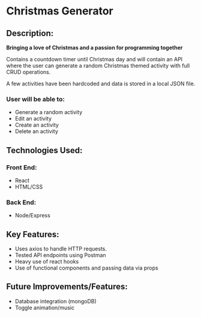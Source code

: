 # Christmas Generator

## Description:

**Bringing a love of Christmas and a passion for programming together**

Contains a countdown timer until Christmas day and will contain an API where the user can generate a random Christmas themed activity with full CRUD operations.

A few activities have been hardcoded and data is stored in a local JSON file.

### User will be able to:

- Generate a random activity
- Edit an activity
- Create an activity
- Delete an activity

## Technologies Used:

### Front End:

- React
- HTML/CSS

### Back End:

- Node/Express

## Key Features:

- Uses axios to handle HTTP requests.
- Tested API endpoints using Postman
- Heavy use of react hooks
- Use of functional components and passing data via props

## Future Improvements/Features:

- Database integration (mongoDB)
- Toggle animation/music
